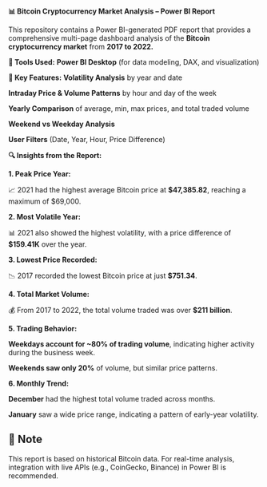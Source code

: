 **📊 Bitcoin Cryptocurrency Market Analysis – Power BI Report**

This repository contains a Power BI-generated PDF report that provides a comprehensive multi-page dashboard analysis of the **Bitcoin cryptocurrency market** from **2017 to 2022.**

**🔧 Tools Used:**
**Power BI Desktop** (for data modeling, DAX, and visualization)

**📌 Key Features:**
**Volatility Analysis** by year and date

**Intraday Price & Volume Patterns** by hour and day of the week

**Yearly Comparison** of average, min, max prices, and total traded volume

**Weekend vs Weekday Analysis**

**User Filters** (Date, Year, Hour, Price Difference)

**🔍 Insights from the Report:**

**1. Peak Price Year:**

📈 2021 had the highest average Bitcoin price at **$47,385.82**, reaching a maximum of $69,000.

**2. Most Volatile Year:**

📊 2021 also showed the highest volatility, with a price difference of **$159.41K** over the year.

**3. Lowest Price Recorded:**

📉 2017 recorded the lowest Bitcoin price at just **$751.34**.

**4. Total Market Volume:**

💰 From 2017 to 2022, the total volume traded was over **$211 billion**.

**5. Trading Behavior:**

**Weekdays account for ~80% of trading volume**, indicating higher activity during the business week.

**Weekends saw only 20%** of volume, but similar price patterns.

**6. Monthly Trend:**

**December** had the highest total volume traded across months.

**January** saw a wide price range, indicating a pattern of early-year volatility.

## 🧠 Note

This report is based on historical Bitcoin data. For real-time analysis, integration with live APIs (e.g., CoinGecko, Binance) in Power BI is recommended.
